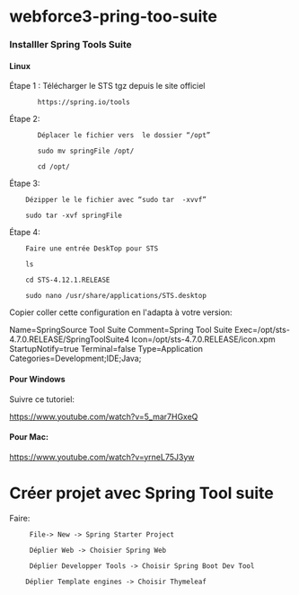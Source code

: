 # webforce3-pring-too-suite


### Installler Spring Tools Suite

#### Linux

Étape 1 :  Télécharger le STS tgz depuis le site officiel

           https://spring.io/tools

Étape 2:


           Déplacer le fichier vers  le dossier “/opt”

           sudo mv springFile /opt/

           cd /opt/


Étape 3: 

        Dézipper le le fichier avec “sudo tar  -xvvf”
       
        sudo tar -xvf springFile
       
     
Étape 4:

        Faire une entrée DeskTop pour STS

        ls

        cd STS-4.12.1.RELEASE

        sudo nano /usr/share/applications/STS.desktop

Copier coller cette configuration en l'adapta à votre version:

Name=SpringSource Tool Suite
Comment=Spring Tool Suite
Exec=/opt/sts-4.7.0.RELEASE/SpringToolSuite4
Icon=/opt/sts-4.7.0.RELEASE/icon.xpm
StartupNotify=true
Terminal=false
Type=Application
Categories=Development;IDE;Java;






#### Pour Windows

Suivre ce tutoriel:

https://www.youtube.com/watch?v=5_mar7HGxeQ


#### Pour Mac:

https://www.youtube.com/watch?v=yrneL75J3yw


# Créer projet avec Spring Tool suite

Faire:

         File-> New -> Spring Starter Project 

         Déplier Web -> Choisier Spring Web 

         Déplier Developper Tools -> Choisir Spring Boot Dev Tool 

        Déplier Template engines -> Choisir Thymeleaf




